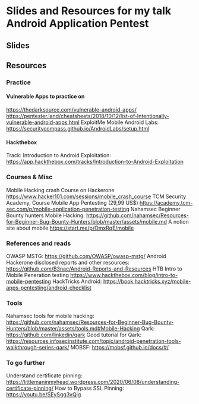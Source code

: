 # Slides and Resources for my talk Android Application Pentest

## Slides

## Resources

### Practice

#### Vulnerable Apps to practice on

https://thedarksource.com/vulnerable-android-apps/ 
https://pentester.land/cheatsheets/2018/10/12/list-of-Intentionally-vulnerable-android-apps.html 
ExploitMe Mobile Android Labs: https://securitycompass.github.io/AndroidLabs/setup.html 

#### Hackthebox

Track: Introduction to Android Exploitation: https://app.hackthebox.com/tracks/Introduction-to-Android-Exploitation 

### Courses & Misc

Mobile Hacking crash Course on Hackerone https://www.hacker101.com/sessions/mobile_crash_course 
TCM Security Academy, Course Mobile App Pentesting (29,99 US$) https://academy.tcm-sec.com/p/mobile-application-penetration-testing 
Nahamsec Beginner Bounty hunters Mobile Hacking: https://github.com/nahamsec/Resources-for-Beginner-Bug-Bounty-Hunters/blob/master/assets/mobile.md 
A notion site about mobile https://start.me/p/OmxRqE/mobile 

### References and reads

OWASP MSTG: https://github.com/OWASP/owasp-mstg/
Android Hackerone disclosed reports and other resources: https://github.com/B3nac/Android-Reports-and-Resources 
HTB Intro to Mobile Peneration testing https://www.hackthebox.com/blog/intro-to-mobile-pentesting 
HackTricks Android: https://book.hacktricks.xyz/mobile-apps-pentesting/android-checklist 

### Tools

Nahamsec tools for mobile hacking: https://github.com/nahamsec/Resources-for-Beginner-Bug-Bounty-Hunters/blob/master/assets/tools.md#Mobile-Hacking 
Qark: https://github.com/linkedin/qark 
Good tutorial for Qark: https://resources.infosecinstitute.com/topic/android-penetration-tools-walkthrough-series-qark/ 
MOBSF: https://mobsf.github.io/docs/#/ 

### To go further

Understand certificate pinning: https://littlemaninmyhead.wordpress.com/2020/06/08/understanding-certificate-pinning/
How to Bypass SSL Pinning: https://youtu.be/SEySgg3vQjg 
